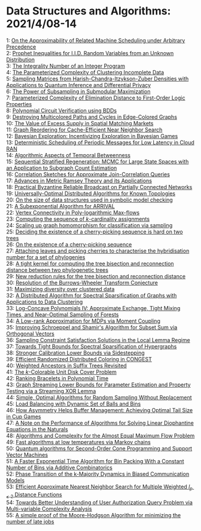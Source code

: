 # Data Structures and Algorithms: 2021/4/08-14  
1: [On the Approximability of Related Machine Scheduling under Arbitrary  Precedence](https://doi.org/10.48550/arXiv.1711.09964)  
2: [Prophet Inequalities for I.I.D. Random Variables from an Unknown  Distribution](https://doi.org/10.48550/arXiv.1811.06114)  
3: [The Integrality Number of an Integer Program](https://doi.org/10.48550/arXiv.1904.06874)  
4: [The Parameterized Complexity of Clustering Incomplete Data](https://doi.org/10.48550/arXiv.1911.01465)  
5: [Sampling Matrices from Harish-Chandra-Itzykson-Zuber Densities with  Applications to Quantum Inference and Differential Privacy](https://doi.org/10.48550/arXiv.2011.05417)  
6: [The Power of Subsampling in Submodular Maximization](https://doi.org/10.48550/arXiv.2104.02772)  
7: [Parameterized Complexity of Elimination Distance to First-Order Logic  Properties](https://doi.org/10.48550/arXiv.2104.02998)  
8: [Polynomial Circuit Verification using BDDs](https://doi.org/10.48550/arXiv.2104.03024)  
9: [Destroying Multicolored Paths and Cycles in Edge-Colored Graphs](https://doi.org/10.48550/arXiv.2104.03138)  
10: [The Value of Excess Supply in Spatial Matching Markets](https://doi.org/10.48550/arXiv.2104.03219)  
11: [Graph Reordering for Cache-Efficient Near Neighbor Search](https://doi.org/10.48550/arXiv.2104.03221)  
12: [Bayesian Exploration: Incentivizing Exploration in Bayesian Games](https://doi.org/10.48550/arXiv.1602.07570)  
13: [Deterministic Scheduling of Periodic Messages for Low Latency in Cloud  RAN](https://doi.org/10.48550/arXiv.1801.07029)  
14: [Algorithmic Aspects of Temporal Betweenness](https://doi.org/10.48550/arXiv.2006.08668)  
15: [Sequential Stratified Regeneration: MCMC for Large State Spaces with an  Application to Subgraph Count Estimation](https://doi.org/10.48550/arXiv.2012.03879)  
16: [Correlation Sketches for Approximate Join-Correlation Queries](https://doi.org/10.48550/arXiv.2104.03353)  
17: [Advances in Metric Ramsey Theory and its Applications](https://doi.org/10.48550/arXiv.2104.03484)  
18: [Practical Byzantine Reliable Broadcast on Partially Connected Networks](https://doi.org/10.48550/arXiv.2104.03673)  
19: [Universally-Optimal Distributed Algorithms for Known Topologies](https://doi.org/10.48550/arXiv.2104.03932)  
20: [On the size of data structures used in symbolic model checking](https://doi.org/10.48550/arXiv.1012.3018)  
21: [A Subexponential Algorithm for ARRIVAL](https://doi.org/10.48550/arXiv.2102.06427)  
22: [Vertex Connectivity in Poly-logarithmic Max-flows](https://doi.org/10.48550/arXiv.2104.00104)  
23: [Computing the sequence of $k$-cardinality assignments](https://doi.org/10.48550/arXiv.2104.04037)  
24: [Scaling up graph homomorphism for classification via sampling](https://doi.org/10.48550/arXiv.2104.04040)  
25: [Deciding the existence of a cherry-picking sequence is hard on two trees](https://doi.org/10.48550/arXiv.1712.02965)  
26: [On the existence of a cherry-picking sequence](https://doi.org/10.48550/arXiv.1712.04127)  
27: [Attaching leaves and picking cherries to characterise the hybridisation  number for a set of phylogenies](https://doi.org/10.48550/arXiv.1712.04131)  
28: [A tight kernel for computing the tree bisection and reconnection  distance between two phylogenetic trees](https://doi.org/10.48550/arXiv.1811.06892)  
29: [New reduction rules for the tree bisection and reconnection distance](https://doi.org/10.48550/arXiv.1905.01468)  
30: [Resolution of the Burrows-Wheeler Transform Conjecture](https://doi.org/10.48550/arXiv.1910.10631)  
31: [Maximizing diversity over clustered data](https://doi.org/10.48550/arXiv.2001.03050)  
32: [A Distributed Algorithm for Spectral Sparsification of Graphs with  Applications to Data Clustering](https://doi.org/10.48550/arXiv.2003.10612)  
33: [Log-Concave Polynomials IV: Approximate Exchange, Tight Mixing Times,  and Near-Optimal Sampling of Forests](https://doi.org/10.48550/arXiv.2004.07220)  
34: [A Low-rank Approximation for MDPs via Moment Coupling](https://doi.org/10.48550/arXiv.2009.08966)  
35: [Improving Schroeppel and Shamir's Algorithm for Subset Sum via  Orthogonal Vectors](https://doi.org/10.48550/arXiv.2010.08576)  
36: [Sampling Constraint Satisfaction Solutions in the Local Lemma Regime](https://doi.org/10.48550/arXiv.2011.03915)  
37: [Towards Tight Bounds for Spectral Sparsification of Hypergraphs](https://doi.org/10.48550/arXiv.2011.06530)  
38: [Stronger Calibration Lower Bounds via Sidestepping](https://doi.org/10.48550/arXiv.2012.03454)  
39: [Efficient Randomized Distributed Coloring in CONGEST](https://doi.org/10.48550/arXiv.2012.14169)  
40: [Weighted Ancestors in Suffix Trees Revisited](https://doi.org/10.48550/arXiv.2103.00462)  
41: [The $k$-Colorable Unit Disk Cover Problem](https://doi.org/10.48550/arXiv.2104.00207)  
42: [Ranking Bracelets in Polynomial Time](https://doi.org/10.48550/arXiv.2104.04324)  
43: [Graph Streaming Lower Bounds for Parameter Estimation and Property  Testing via a Streaming XOR Lemma](https://doi.org/10.48550/arXiv.2104.04908)  
44: [Simple, Optimal Algorithms for Random Sampling Without Replacement](https://doi.org/10.48550/arXiv.2104.05091)  
45: [Load Balancing with Dynamic Set of Balls and Bins](https://doi.org/10.48550/arXiv.2104.05093)  
46: [How Asymmetry Helps Buffer Management: Achieving Optimal Tail Size in  Cup Games](https://doi.org/10.48550/arXiv.2104.05172)  
47: [A Note on the Performance of Algorithms for Solving Linear Diophantine  Equations in the Naturals](https://doi.org/10.48550/arXiv.2104.05200)  
48: [Algorithms and Complexity for the Almost Equal Maximum Flow Problem](https://doi.org/10.48550/arXiv.2104.05288)  
49: [Fast algorithms at low temperatures via Markov chains](https://doi.org/10.48550/arXiv.1901.06653)  
50: [Quantum algorithms for Second-Order Cone Programming and Support Vector  Machines](https://doi.org/10.48550/arXiv.1908.06720)  
51: [A Faster Exponential Time Algorithm for Bin Packing With a Constant  Number of Bins via Additive Combinatorics](https://doi.org/10.48550/arXiv.2007.08204)  
52: [Phase Transition of the k-Majority Dynamics in Biased Communication  Models](https://doi.org/10.48550/arXiv.2007.15306)  
53: [Efficient Approximate Nearest Neighbor Search for Multiple Weighted  $l_{p\leq2}$ Distance Functions](https://doi.org/10.48550/arXiv.2011.11907)  
54: [Towards Better Understanding of User Authorization Query Problem via  Multi-variable Complexity Analysis](https://doi.org/10.48550/arXiv.2104.05983)  
55: [A simple proof of the Moore-Hodgson Algorithm for minimizing the number  of late jobs](https://doi.org/10.48550/arXiv.2104.06210)  